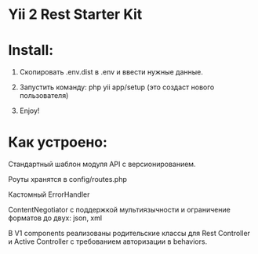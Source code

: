 Yii 2 Rest Starter Kit
============================

# Install:

1) Скопировать .env.dist в .env и ввести нужные данные.

2) Запустить команду: php yii app/setup (это создаст нового пользователя)

3) Enjoy!


# Как устроено:

Стандартный шаблон модуля API с версионированием.

Роуты хранятся в config/routes.php

Кастомный ErrorHandler

ContentNegotiator с поддержкой мультиязычности и ограничение форматов до двух: json, xml

В V1 components реализованы родительские классы для Rest Controller и Active Controller с требованием авторизации в behaviors.

